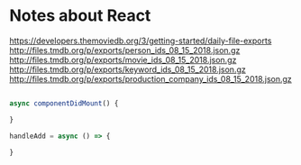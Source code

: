 # Notes about React

https://developers.themoviedb.org/3/getting-started/daily-file-exports
http://files.tmdb.org/p/exports/person_ids_08_15_2018.json.gz
http://files.tmdb.org/p/exports/movie_ids_08_15_2018.json.gz
http://files.tmdb.org/p/exports/keyword_ids_08_15_2018.json.gz
http://files.tmdb.org/p/exports/production_company_ids_08_15_2018.json.gz

```js

async componentDidMount() {

}

handleAdd = async () => {

}

```
